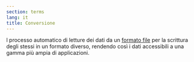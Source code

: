 ```yaml
---
section: terms
lang: it
title: Conversione
---
```


l processo automatico di letture dei dati da un [formato file](/glossary/en/file-format/) per la scrittura degli stessi in un formato diverso, rendendo così i dati accessibili a una gamma più ampia di applicazioni.
